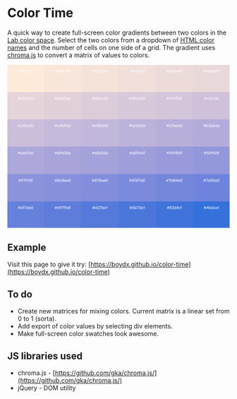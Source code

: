 # Color Time

A quick way to create full-screen color gradients between two colors in the [Lab color space](https://en.wikipedia.org/wiki/Lab_color_space). Select the two colors from a dropdown of [HTML color names](https://www.w3schools.com/colors/colors_names.asp) and the number of cells on one side of a grid. The gradient uses [chroma.js](https://gka.github.io/chroma.js/#color-scales) to convert a matrix of values to colors. 

![Example of gradient](images/example.png)

## Example

Visit this page to give it try: [https://boydx.github.io/color-time](https://boydx.github.io/color-time)

## To do

* Create new matrices for mixing colors. Current matrix is a linear set from 0 to 1 (sorta).
* Add export of color values by selecting div elements.
* Make full-screen color swatches look awesome.

## JS libraries used

* chroma.js - [https://github.com/gka/chroma.js/](https://github.com/gka/chroma.js/)
* jQuery - DOM utility
